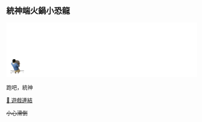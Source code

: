 ## 統神端火鍋小恐龍

![](./data/intro.gif)

跑吧，統神

[🥘 遊戲連結](https://superj80820.github.io/asiaGodTone-hotpot-dino-game/)

~~小心滑倒~~
